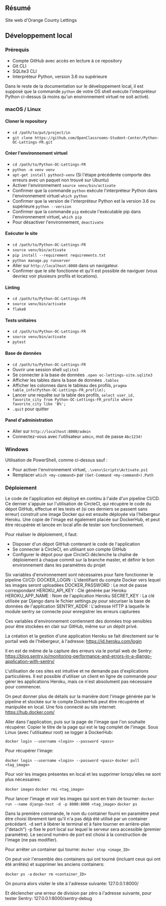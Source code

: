 ## Résumé

Site web d'Orange County Lettings

## Développement local

### Prérequis

- Compte GitHub avec accès en lecture à ce repository
- Git CLI
- SQLite3 CLI
- Interpréteur Python, version 3.6 ou supérieure

Dans le reste de la documentation sur le développement local, il est supposé que la commande `python` de votre OS shell exécute l'interpréteur Python ci-dessus (à moins qu'un environnement virtuel ne soit activé).

### macOS / Linux

#### Cloner le repository

- `cd /path/to/put/project/in`
- `git clone https://github.com/OpenClassrooms-Student-Center/Python-OC-Lettings-FR.git`

#### Créer l'environnement virtuel

- `cd /path/to/Python-OC-Lettings-FR`
- `python -m venv venv`
- `apt-get install python3-venv` (Si l'étape précédente comporte des erreurs avec un paquet non trouvé sur Ubuntu)
- Activer l'environnement `source venv/bin/activate`
- Confirmer que la commande `python` exécute l'interpréteur Python dans l'environnement virtuel
`which python`
- Confirmer que la version de l'interpréteur Python est la version 3.6 ou supérieure `python --version`
- Confirmer que la commande `pip` exécute l'exécutable pip dans l'environnement virtuel, `which pip`
- Pour désactiver l'environnement, `deactivate`

#### Exécuter le site

- `cd /path/to/Python-OC-Lettings-FR`
- `source venv/bin/activate`
- `pip install --requirement requirements.txt`
- `python manage.py runserver`
- Aller sur `http://localhost:8000` dans un navigateur.
- Confirmer que le site fonctionne et qu'il est possible de naviguer (vous devriez voir plusieurs profils et locations).

#### Linting

- `cd /path/to/Python-OC-Lettings-FR`
- `source venv/bin/activate`
- `flake8`

#### Tests unitaires

- `cd /path/to/Python-OC-Lettings-FR`
- `source venv/bin/activate`
- `pytest`

#### Base de données

- `cd /path/to/Python-OC-Lettings-FR`
- Ouvrir une session shell `sqlite3`
- Se connecter à la base de données `.open oc-lettings-site.sqlite3`
- Afficher les tables dans la base de données `.tables`
- Afficher les colonnes dans le tableau des profils, `pragma table_info(Python-OC-Lettings-FR_profile);`
- Lancer une requête sur la table des profils, `select user_id, favorite_city from
  Python-OC-Lettings-FR_profile where favorite_city like 'B%';`
- `.quit` pour quitter

#### Panel d'administration

- Aller sur `http://localhost:8000/admin`
- Connectez-vous avec l'utilisateur `admin`, mot de passe `Abc1234!`

### Windows

Utilisation de PowerShell, comme ci-dessus sauf :

- Pour activer l'environnement virtuel, `.\venv\Scripts\Activate.ps1` 
- Remplacer `which <my-command>` par `(Get-Command <my-command>).Path`

### Déploiement

Le code de l'application est déployé en continu à l'aide d'un pipeline CI/CD. Ce dernier s'appuie sur l'utilisation de CircleCI, qui récupère le code du dépot GitHub, effectue et les tests et (si ces derniers se passent sans erreur) construit une image Docker qui est ensuite déployée via l'hébergeur Heroku. Une copie de l'image est également placée sur DockerHub, et peut être récupérée et lancée en local afin de tester son fonctionnement.

Pour réaliser le déploiement, il faut:
- Disposer d'un dépot GitHub contenant le code de l'application
- Se connecter à CircleCI, en utilisant son compte GitHub
- Configurer le dépot pour que CircleCi déclenche la chaîne de déploiement à chaque commit sur la branche master, et définir le bon environnement dans les paramètres du projet

Six variables d'environnement sont nécessaires pour faire fonctionner le pipeline CI/CD:
DOCKER_LOGIN : L'identifiant du compte Docker vers lequel les images seront uploadées
DOCKER_PASSWORD : Le mot de passe correspondant
HEROKU_API_KEY : Clé générée par Heroku 
HEROKU_APP_NAME	: Nom de l'application Heroku
SECRET_KEY : La clé utilisée par Django dans le fichier settings.py pour sécuriser la base de données de l'application
SENTRY_ADDR	: L'adresse HTTP à laquelle le module sentry se connecte pour enregistrer les erreurs capturées

Ces variables d'environnement contiennent des données trop sensibles pour être stockées en clair sur GitHub, même sur un dépôt privé.

La création et la gestion d'une application Heroku se fait directement sur le portail web de l'hébergeur, à l'adresse:
https://id.heroku.com/login

Il en est de même de la capture des erreurs via le portail web de Sentry:
https://blog.sentry.io/monitoring-performance-and-errors-in-a-django-application-with-sentry/

L'utilisation de ces sites est intuitive et ne demande pas d'explications particulières. Il est possible d'utiliser un client en ligne de commande pour gérer les applications Heroku, mais ce n'est absolument pas nécessaire pour commencer.

On peut donner plus de détails sur la manière dont l'image générée par le pipeline et stockée sur le compte DockerHub peut être récupérée et manipulée en local.
Une fois connecté au site internet:
https://hub.docker.com/

Aller dans l'application, puis sur la page de l'image que l'on souhaite récupérer. Copier le titre de la page qui est le tag complet de l'image.
Sous Linux (avec l'utilisateur root) se logger à DockerHub:

`docker login --username <login> --password <pass>`

Pour récupérer l'image:

`docker login --username <login> --password <pass>`
`docker pull <tag_image>`

Pour voir les images présentes en local et les supprimer lorsqu'elles ne sont plus nécessaires:

`docker images`
`docker rmi <tag_image>`

Pour lancer l'image et voir les images qui sont en train de tourner:
`docker run --name django-test -d -p 8000:8000 <tag_image>`
`docker ps`

Dans la première commande, le nom du container fourni en paramètre peut être choisi librement tant qu'il n'a pas déjà été utilisé par un container précédant.
-d sert à libérer le terminal et à faire tourner en arrière-plan ("detach")
-p fixe le port local sur lequel le serveur sera accessible (premier paramètre). Le second numéro de port est choisi à la construction de l'image (ne pas modifier).

Pour arrêter un container qui tourne:
`docker stop <image_ID>`

On peut voir l'ensemble des containers qui ont tourné (incluant ceux qui ont été arrêtés) et supprimer les anciens containers:

`docker ps -a`
`docker rm <container_ID>`

On pourra alors visiter le site à l'adresse suivante:
127.0.0.1:8000/

Et déclencher une erreur de division par zéro à l'adresse suivante, pour tester Sentry:
127.0.0.1:8000/sentry-debug
